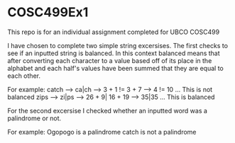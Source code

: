 # COSC499Ex1

This repo is for an individual assignment completed for UBCO COSC499

I have chosen to complete two simple string excersises. The first checks to see if an inputted string is balanced. In this context balanced means that after converting each character to a value based off of its place in the alphabet and each half's values have been summed that they are equal to each other.

For example: catch --> ca|ch  --> 3 + 1 != 3 + 7 --> 4 != 10 ... This is not balanced
             zips --> zi|ps --> 26 + 9| 16 + 19 --> 35|35 ... This is balanced
             
For the second excersise I checked whether an inputted word was a palindrome or not. 

For example: Ogopogo is a palindrome
              catch is not a palindrome
              
